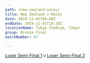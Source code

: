 ```yaml
---
path: /new-zealand-wales/
title: New Zealand v Wales
date: 2019-11-01T09:00Z
endDate: 2019-11-01T10:20Z
locationName: Tokyo Stadium, Tokyo
group: Bronze Final
matchNumber: 47

---
```

[Loser Semi-Final 1](/semi-final-1/) v [Loser Semi-Final 2](/semi-final-2/)
